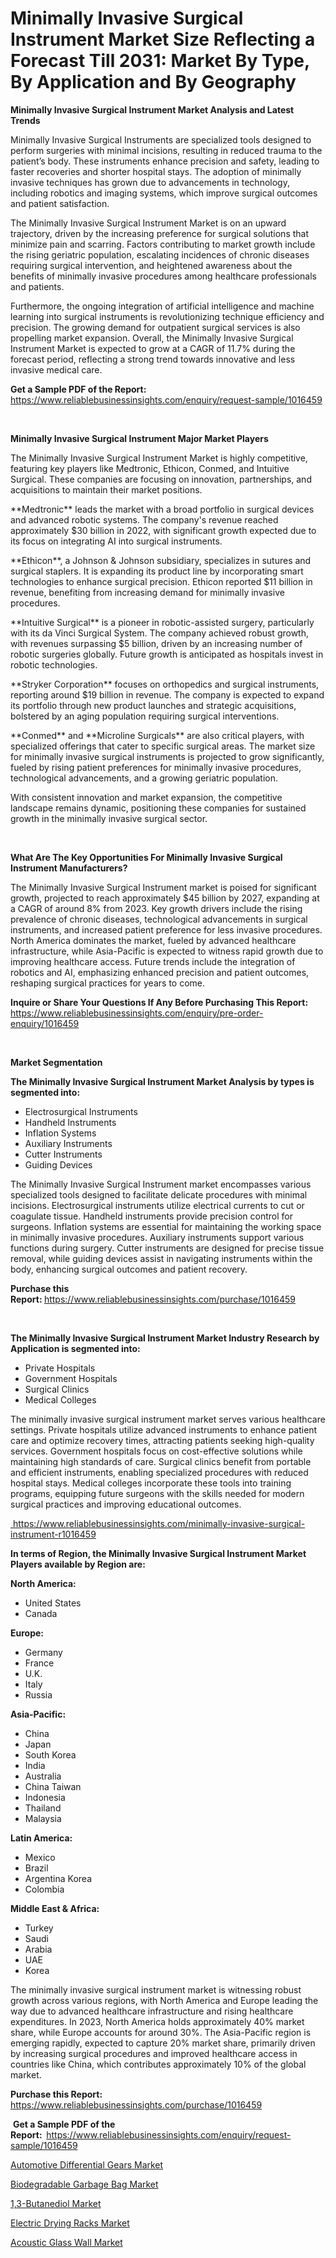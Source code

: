 <p><h1>Minimally Invasive Surgical Instrument Market Size Reflecting a Forecast Till 2031: Market By Type, By Application and By Geography</h1></p><p><strong>Minimally Invasive Surgical Instrument Market Analysis and Latest Trends</strong></p>
<p><p>Minimally Invasive Surgical Instruments are specialized tools designed to perform surgeries with minimal incisions, resulting in reduced trauma to the patient’s body. These instruments enhance precision and safety, leading to faster recoveries and shorter hospital stays. The adoption of minimally invasive techniques has grown due to advancements in technology, including robotics and imaging systems, which improve surgical outcomes and patient satisfaction.</p><p>The Minimally Invasive Surgical Instrument Market is on an upward trajectory, driven by the increasing preference for surgical solutions that minimize pain and scarring. Factors contributing to market growth include the rising geriatric population, escalating incidences of chronic diseases requiring surgical intervention, and heightened awareness about the benefits of minimally invasive procedures among healthcare professionals and patients.</p><p>Furthermore, the ongoing integration of artificial intelligence and machine learning into surgical instruments is revolutionizing technique efficiency and precision. The growing demand for outpatient surgical services is also propelling market expansion. Overall, the Minimally Invasive Surgical Instrument Market is expected to grow at a CAGR of 11.7% during the forecast period, reflecting a strong trend towards innovative and less invasive medical care.</p></p>
<p><strong>Get a Sample PDF of the Report:&nbsp;</strong> <a href="https://www.reliablebusinessinsights.com/enquiry/request-sample/1016459">https://www.reliablebusinessinsights.com/enquiry/request-sample/1016459</a></p>
<p>&nbsp;</p>
<p><strong>Minimally Invasive Surgical Instrument Major Market Players</strong></p>
<p><p>The Minimally Invasive Surgical Instrument Market is highly competitive, featuring key players like Medtronic, Ethicon, Conmed, and Intuitive Surgical. These companies are focusing on innovation, partnerships, and acquisitions to maintain their market positions.</p><p>**Medtronic** leads the market with a broad portfolio in surgical devices and advanced robotic systems. The company's revenue reached approximately $30 billion in 2022, with significant growth expected due to its focus on integrating AI into surgical instruments.</p><p>**Ethicon**, a Johnson & Johnson subsidiary, specializes in sutures and surgical staplers. It is expanding its product line by incorporating smart technologies to enhance surgical precision. Ethicon reported $11 billion in revenue, benefiting from increasing demand for minimally invasive procedures.</p><p>**Intuitive Surgical** is a pioneer in robotic-assisted surgery, particularly with its da Vinci Surgical System. The company achieved robust growth, with revenues surpassing $5 billion, driven by an increasing number of robotic surgeries globally. Future growth is anticipated as hospitals invest in robotic technologies.</p><p>**Stryker Corporation** focuses on orthopedics and surgical instruments, reporting around $19 billion in revenue. The company is expected to expand its portfolio through new product launches and strategic acquisitions, bolstered by an aging population requiring surgical interventions.</p><p>**Conmed** and **Microline Surgicals** are also critical players, with specialized offerings that cater to specific surgical areas. The market size for minimally invasive surgical instruments is projected to grow significantly, fueled by rising patient preferences for minimally invasive procedures, technological advancements, and a growing geriatric population.</p><p>With consistent innovation and market expansion, the competitive landscape remains dynamic, positioning these companies for sustained growth in the minimally invasive surgical sector.</p></p>
<p>&nbsp;</p>
<p><strong>What Are The Key Opportunities For Minimally Invasive Surgical Instrument Manufacturers?</strong></p>
<p><p>The Minimally Invasive Surgical Instrument market is poised for significant growth, projected to reach approximately $45 billion by 2027, expanding at a CAGR of around 8% from 2023. Key growth drivers include the rising prevalence of chronic diseases, technological advancements in surgical instruments, and increased patient preference for less invasive procedures. North America dominates the market, fueled by advanced healthcare infrastructure, while Asia-Pacific is expected to witness rapid growth due to improving healthcare access. Future trends include the integration of robotics and AI, emphasizing enhanced precision and patient outcomes, reshaping surgical practices for years to come.</p></p>
<p><strong>Inquire or Share Your Questions If Any Before Purchasing This Report:</strong> <a href="https://www.reliablebusinessinsights.com/enquiry/pre-order-enquiry/1016459">https://www.reliablebusinessinsights.com/enquiry/pre-order-enquiry/1016459</a></p>
<p>&nbsp;</p>
<p><strong>Market Segmentation</strong></p>
<p><strong>The Minimally Invasive Surgical Instrument Market Analysis by types is segmented into:</strong></p>
<p><ul><li>Electrosurgical Instruments</li><li>Handheld Instruments</li><li>Inflation Systems</li><li>Auxiliary Instruments</li><li>Cutter Instruments</li><li>Guiding Devices</li></ul></p>
<p><p>The Minimally Invasive Surgical Instrument market encompasses various specialized tools designed to facilitate delicate procedures with minimal incisions. Electrosurgical instruments utilize electrical currents to cut or coagulate tissue. Handheld instruments provide precision control for surgeons. Inflation systems are essential for maintaining the working space in minimally invasive procedures. Auxiliary instruments support various functions during surgery. Cutter instruments are designed for precise tissue removal, while guiding devices assist in navigating instruments within the body, enhancing surgical outcomes and patient recovery.</p></p>
<p><strong>Purchase this Report:&nbsp;</strong><a href="https://www.reliablebusinessinsights.com/purchase/1016459">https://www.reliablebusinessinsights.com/purchase/1016459</a></p>
<p>&nbsp;</p>
<p><strong>The Minimally Invasive Surgical Instrument Market Industry Research by Application is segmented into:</strong></p>
<p><ul><li>Private Hospitals</li><li>Government Hospitals</li><li>Surgical Clinics</li><li>Medical Colleges</li></ul></p>
<p><p>The minimally invasive surgical instrument market serves various healthcare settings. Private hospitals utilize advanced instruments to enhance patient care and optimize recovery times, attracting patients seeking high-quality services. Government hospitals focus on cost-effective solutions while maintaining high standards of care. Surgical clinics benefit from portable and efficient instruments, enabling specialized procedures with reduced hospital stays. Medical colleges incorporate these tools into training programs, equipping future surgeons with the skills needed for modern surgical practices and improving educational outcomes.</p></p>
<p><a href="https://www.reliablebusinessinsights.com/minimally-invasive-surgical-instrument-r1016459">&nbsp;https://www.reliablebusinessinsights.com/minimally-invasive-surgical-instrument-r1016459</a></p>
<p><strong>In terms of Region, the Minimally Invasive Surgical Instrument Market Players available by Region are:</strong></p>
<p>
    <p> <strong> North America: </strong>
        <ul>
            <li>United States</li>
            <li>Canada</li>
        </ul>
        </p> 
    <p> <strong> Europe: </strong>
        <ul>
            <li>Germany</li>
            <li>France</li>
            <li>U.K.</li>
            <li>Italy</li>
            <li>Russia</li>
        </ul>
        </p> 
    <p> <strong> Asia-Pacific: </strong>
        <ul>
            <li>China</li>
            <li>Japan</li>
            <li>South Korea</li>
            <li>India</li>
            <li>Australia</li>
            <li>China Taiwan</li>
            <li>Indonesia</li>
            <li>Thailand</li>
            <li>Malaysia</li>
        </ul>
        </p> 
    <p> <strong> Latin America: </strong>
        <ul>
            <li>Mexico</li>
            <li>Brazil</li>
            <li>Argentina Korea</li>
            <li>Colombia</li>
        </ul>
        </p> 
    <p> <strong> Middle East & Africa: </strong>
        <ul>
            <li>Turkey</li>
            <li>Saudi</li>
            <li>Arabia</li>
            <li>UAE</li>
            <li>Korea</li>
        </ul>
    </p>
    </p>
<p><p>The minimally invasive surgical instrument market is witnessing robust growth across various regions, with North America and Europe leading the way due to advanced healthcare infrastructure and rising healthcare expenditures. In 2023, North America holds approximately 40% market share, while Europe accounts for around 30%. The Asia-Pacific region is emerging rapidly, expected to capture 20% market share, primarily driven by increasing surgical procedures and improved healthcare access in countries like China, which contributes approximately 10% of the global market.</p></p>
<p><strong>Purchase this Report: </strong><a href="https://www.reliablebusinessinsights.com/purchase/1016459">https://www.reliablebusinessinsights.com/purchase/1016459</a></p>
<p>&nbsp;<strong>Get a Sample PDF of the Report:&nbsp;&nbsp;</strong><a href="https://www.reliablebusinessinsights.com/enquiry/request-sample/1016459">https://www.reliablebusinessinsights.com/enquiry/request-sample/1016459</a></p>
<p><strong></strong></p>
<p><p><a href="https://medium.com/@marilynfhghoster53/the-global-automotive-differential-gears-market-is-expected-to-witness-a-compound-annual-growth-0bcbe1d04b64">Automotive Differential Gears Market</a></p><p><a href="https://issuu.com/reportprime-2/docs/biodegradable-garbage-bag-market-si_a2932cc41e0337">Biodegradable Garbage Bag Market</a></p><p><a href="https://github.com/MegiBogdani1953/Market-Research-Report-List-1/blob/main/13-butanediol-market.md">1,3-Butanediol Market</a></p><p><a href="https://www.linkedin.com/pulse/what-factors-influence-electric-drying-racks-market-coming-tomqe?trackingId=7NkmIJM3Q4OJzUVI9hK3fQ%3D%3D">Electric Drying Racks Market</a></p><p><a href="https://issuu.com/reportprime-2/docs/acoustic-glass-wall-market-size-203_a34cfa250d8e77">Acoustic Glass Wall Market</a></p></p>